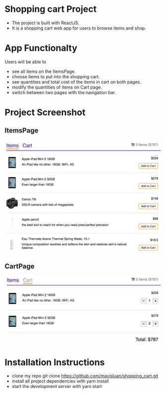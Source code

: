# Shopping cart Project

- The project is built with ReactJS.
- It is a shopping cart web app for users to browse items and shop. 


# App Functionalty

Users will be able to 

- see all items on the ItemsPage. 
- choose items to put into the shopping cart.
- see quantities and total cost of the items in cart on both pages.
- modify the quantities of items on Cart page.
- switch between two pages with the navigation bar. 


# Project Screenshot 

## ItemsPage

![](src/icons/items-page.png )

## CartPage

![](src/icons/cart-page.png )


# Installation Instructions

- clone my repo git clone https://github.com/mavisluan/shopping_cart.git
- install all project dependencies with yarn install
- start the development server with yarn start

